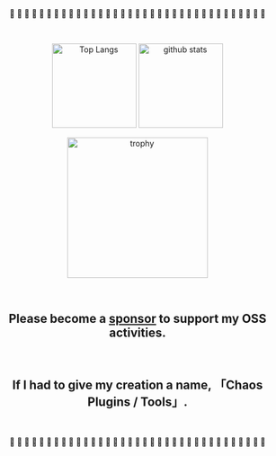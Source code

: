 <br />

<div align="center">
   <p> 🎉 🎉 🎉 🎉 🎉 🎉 🎉 🎉 🎉 🎉 🎉 🎉 🎉 🎉 🎉 🎉 🎉 🎉 🎉 🎉 🎉 🎉 🎉 🎉 🎉 🎉 🎉 🎉 🎉 🎉 🎉 🎉 🎉 🎉 🎉  </p>
</div>

<br />

<p align="center"> 
  <img alt="Top Langs" height="150px" src="https://github-readme-stats.vercel.app/api/top-langs/?username=takkii&layout=compact&show_icons=true&theme=tokyonight" />
  <img alt="github stats" height="150px" src="https://github-readme-stats.vercel.app/api?username=takkii&theme=tokyonight&show_icons=ture" />
</p>

<p align="center"> 
  <img alt="trophy" height="250px" src="https://github-profile-trophy.vercel.app/?username=takkii&theme=tokyonight&column=5" />
</p>

<br />

<div align="center">
   <p><h2>Please become a <a href="https://github.com/sponsors/takkii">sponsor</a> to support my OSS activities.</h2></p>
   <br />
</div>

<div align="center">
   <p><h2>If I had to give my creation a name, 「Chaos Plugins / Tools」.</h2></p>
   <br />
</div>

<div align="center">
   <p> 🎉 🎉 🎉 🎉 🎉 🎉 🎉 🎉 🎉 🎉 🎉 🎉 🎉 🎉 🎉 🎉 🎉 🎉 🎉 🎉 🎉 🎉 🎉 🎉 🎉 🎉 🎉 🎉 🎉 🎉 🎉 🎉 🎉 🎉 🎉  </p>
</div>

<br />
<br />
